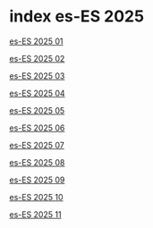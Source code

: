 # index es-ES 2025

<a href="./01">es-ES 2025 01</a>

<a href="./02">es-ES 2025 02</a>

<a href="./03">es-ES 2025 03</a>

<a href="./04">es-ES 2025 04</a>

<a href="./05">es-ES 2025 05</a>

<a href="./06">es-ES 2025 06</a>

<a href="./07">es-ES 2025 07</a>

<a href="./08">es-ES 2025 08</a>

<a href="./09">es-ES 2025 09</a>

<a href="./10">es-ES 2025 10</a>

<a href="./11">es-ES 2025 11</a>
